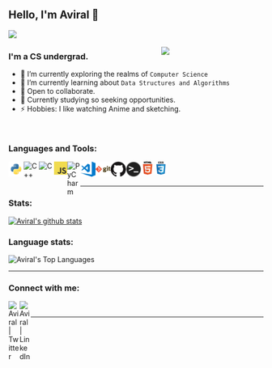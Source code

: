 ## Hello, I'm Aviral 👋

[<img src="https://komarev.com/ghpvc/?username=aviral10&label=Profile+Views&color=4287f5&style=flat" />](https://github.com/aviral10)

<!-- <img src="https://media.giphy.com/media/fAnzw6YK33jMwzp5wp/giphy.gif" align="right"  width="100%"/> -->
<img src="https://media.giphy.com/media/xUA7bdpLxQhsSQdyog/giphy.gif" align="right"  width="40%"/>

<!-- <img src="https://media.giphy.com/media/11ZSwQNWba4YF2/giphy.gif" align="right" width="200px" height="20%" />
 -->

### I'm a CS undergrad.

- 🔭 I’m currently exploring the realms of `Computer Science`
- 🌱 I’m currently learning about `Data Structures and Algorithms`
- 👯 Open to collaborate.
- 💼  Currently studying so seeking opportunities.
- ⚡ Hobbies: I like watching Anime and sketching.

<br/>


### Languages and Tools:

<img align="left" alt="python" width="30px" src="https://raw.githubusercontent.com/github/explore/80688e429a7d4ef2fca1e82350fe8e3517d3494d/topics/python/python.png" />

<img align="left" alt="C++" width="30px" src="https://devicons.github.io/devicon/devicon.git/icons/cplusplus/cplusplus-original.svg" />

<img align="left" alt="C" width="30px" src="https://devicons.github.io/devicon/devicon.git/icons/c/c-original.svg" />

<img align="left" alt="JavaScript" width="26px" src="https://raw.githubusercontent.com/github/explore/80688e429a7d4ef2fca1e82350fe8e3517d3494d/topics/javascript/javascript.png"/>

<img align="left" alt="PyCharm" width="26px" src="https://upload.wikimedia.org/wikipedia/commons/a/a1/PyCharm_Logo.svg" />

<img align="left" alt="Visual Studio Code" width="30px" src="https://raw.githubusercontent.com/github/explore/80688e429a7d4ef2fca1e82350fe8e3517d3494d/topics/visual-studio-code/visual-studio-code.png" />

<img align="left" alt="Git" width="30px" src="https://raw.githubusercontent.com/github/explore/80688e429a7d4ef2fca1e82350fe8e3517d3494d/topics/git/git.png" />

<img align="left" alt="GitHub" width="30px" src="https://raw.githubusercontent.com/github/explore/78df643247d429f6cc873026c0622819ad797942/topics/github/github.png" />

<img align="left" alt="Terminal" width="30px" src="https://raw.githubusercontent.com/github/explore/80688e429a7d4ef2fca1e82350fe8e3517d3494d/topics/terminal/terminal.png" />

<img align="left" alt="HTML5" width="26px" src="https://raw.githubusercontent.com/github/explore/80688e429a7d4ef2fca1e82350fe8e3517d3494d/topics/html/html.png"/>

<img align="left" alt="CSS3" width="26px" src="https://raw.githubusercontent.com/github/explore/80688e429a7d4ef2fca1e82350fe8e3517d3494d/topics/css/css.png" />


<br/>
<br/>



---
### Stats:
<!-- <img alt="Aviral's Github Stats" src="https://github-readme-stats.vercel.app/api?username=aviral10&count_private=true&show_icons=true&theme=tokyonight&hide_border=true&hide=contribs,prs" /> -->

[![Aviral's github stats](https://github-readme-stats.vercel.app/api?username=aviral10&count_private=true&show_icons=true&theme=tokyonight&cache_second=10000)](https://github.com/aviral10)


### Language stats:

<img alt="Aviral's Top Languages" src="https://github-readme-stats.vercel.app/api/top-langs/?username=aviral10&layout=compact&theme=tokyonight&hide=javascript"/>

---

### Connect with me:

[<img align="left" alt="Aviral | Twitter" width="22px" src="https://cdn.jsdelivr.net/npm/simple-icons@v3/icons/twitter.svg" />][twitter]
[<img align="left" alt="Aviral | LinkedIn" width="22px" src="https://cdn.jsdelivr.net/npm/simple-icons@v3/icons/linkedin.svg" />][linkedin]

<br/>

---

<br/>

[website]: https://blank
[twitter]: https://twitter.com/i_aviral_
[youtube]: https://youtube.com/__
[instagram]: https://instagram.com/@@@@
[linkedin]: https://linkedin.com/in/aviral-rana/


